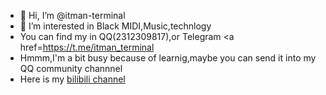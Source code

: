 - 👋 Hi, I’m @itman-terminal
- 👀 I’m interested in Black MIDI,Music,technlogy
- You can find my in QQ(2312309817),or Telegram <a href=https://t.me/itman_terminal</a>
- Hmmm,I'm a bit busy because of learnig,maybe you can send it into my QQ community channnel
- Here is my <a href="https://space.bilibili.com/1603715323">bilibili channel</a>
